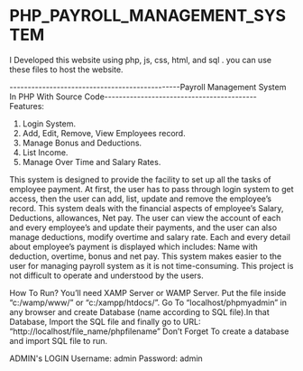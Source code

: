 # PHP_PAYROLL_MANAGEMENT_SYSTEM
I Developed this website using php, js, css, html, and sql . you can use these files to host the website. 

-----------------------------------------------Payroll Management System In PHP With Source Code------------------------------------------
Features:

1.	Login System.
2.	Add, Edit, Remove, View Employees record.
3.	Manage Bonus and Deductions.
4.	List Income.
5.	Manage Over Time and Salary Rates.

This system is designed to provide the facility to set up all the tasks of employee payment. At first, the user has to pass through login system to get access, then the user can add, list, update and remove the employee’s record. This system deals with the financial aspects of employee’s Salary, Deductions, allowances, Net pay. The user can view the account of each and every employee’s and update their payments, and the user can also manage deductions, modify overtime and salary rate. Each and every detail about employee’s payment is displayed which includes: Name with deduction, overtime, bonus and net pay. This system makes easier to the user for managing payroll system as it is not time-consuming. This project is not difficult to operate and understood by the users.

How To Run?
You’ll need XAMP Server or WAMP Server. Put the file inside “c:/wamp/www/” or “c:/xampp/htdocs/”. Go To “localhost/phpmyadmin” in any browser and create Database (name according to SQL file).In that Database, Import the SQL file and finally go to URL: “http://localhost/file_name/phpfilename”
Don’t Forget To create a database and import SQL file to run.

ADMIN's LOGIN 
       Username: admin
       Password: admin
